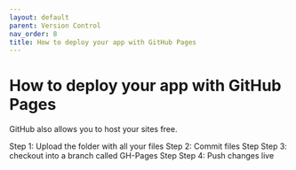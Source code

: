 ```yaml
---
layout: default
parent: Version Control
nav_order: 8
title: How to deploy your app with GitHub Pages
---
```


#  How to deploy your app with GitHub Pages

GitHub also allows you to host your sites free.

Step 1: Upload the folder with all your files 
Step 2: Commit files Step 
Step 3: checkout into a branch called GH-Pages Step 
Step 4: Push changes live